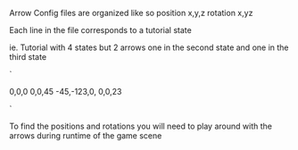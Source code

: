 Arrow Config files are organized like so
position x,y,z rotation x,yz

Each line in the file corresponds to a tutorial state

ie. Tutorial with 4 states but 2 arrows one in the second state and one in the third state

`

0,0,0 0,0,45
-45,-123,0, 0,0,23

`

To find the positions and rotations you will need to play around with the arrows during runtime of the game scene